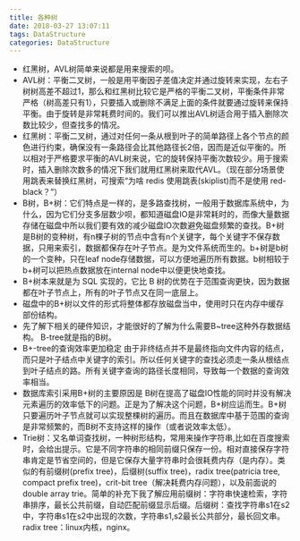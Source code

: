 ```yaml
---
title: 各种树
date: 2018-03-27 13:07:11
tags: DataStructure
categories: DataStructure
---
```




* 红黑树，AVL树简单来说都是用来搜索的呗。
* AVL树：平衡二叉树，一般是用平衡因子差值决定并通过旋转来实现，左右子树树高差不超过1，那么和红黑树比较它是严格的平衡二叉树，平衡条件非常严格（树高差只有1），只要插入或删除不满足上面的条件就要通过旋转来保持平衡。由于旋转是非常耗费时间的。我们可以推出AVL树适合用于插入删除次数比较少，但查找多的情况。
* 红黑树：平衡二叉树，通过对任何一条从根到叶子的简单路径上各个节点的颜色进行约束，确保没有一条路径会比其他路径长2倍，因而是近似平衡的。所以相对于严格要求平衡的AVL树来说，它的旋转保持平衡次数较少。用于搜索时，插入删除次数多的情况下我们就用红黑树来取代AVL。（现在部分场景使用跳表来替换红黑树，可搜索“为啥 redis 使用跳表(skiplist)而不是使用 red-black？”）
* B树，B+树：它们特点是一样的，是多路查找树，一般用于数据库系统中，为什么，因为它们分支多层数少呗，都知道磁盘IO是非常耗时的，而像大量数据存储在磁盘中所以我们要有效的减少磁盘IO次数避免磁盘频繁的查找。B+树是B树的变种树，有n棵子树的节点中含有n个关键字，每个关键字不保存数据，只用来索引，数据都保存在叶子节点。是为文件系统而生的。b+树是b树的一个变种，只在leaf node存储数据，可以方便地遍历所有数据。b树相较于b+树可以把热点数据放在internal node中以便更快地查找。
* B+树本来就是为 SQL 实现的，它比 B 树的优势在于范围查询更快，因为数据都在叶子节点上，所有的叶子节点又在同一底层上。
* 磁盘中的B+树以文件的形式将整体都存放磁盘当中，使用时只在内存中缓存部份结构。
* 先了解下相关的硬件知识，才能很好的了解为什么需要B~tree这种外存数据结构。 B-tree就是指的B树。
* B+-tree的查询效率更加稳定   由于非终结点并不是最终指向文件内容的结点，而只是叶子结点中关键字的索引。所以任何关键字的查找必须走一条从根结点到叶子结点的路。所有关键字查询的路径长度相同，导致每一个数据的查询效率相当。
* 数据库索引采用B+树的主要原因是 B树在提高了磁盘IO性能的同时并没有解决元素遍历的效率低下的问题。正是为了解决这个问题，B+树应运而生。B+树只要遍历叶子节点就可以实现整棵树的遍历。而且在数据库中基于范围的查询是非常频繁的，而B树不支持这样的操作（或者说效率太低）。
* Trie树：又名单词查找树，一种树形结构，常用来操作字符串,比如在百度搜索时，会给出提示。它是不同字符串的相同前缀只保存一份。相对直接保存字符串肯定是节省空间的，但是它保存大量字符串时会很耗费内存（是内存）。类似的有前缀树(prefix tree)，后缀树(suffix tree)，radix tree(patricia tree, compact prefix tree)，crit-bit tree（解决耗费内存问题），以及前面说的double array trie。简单的补充下我了解应用前缀树：字符串快速检索，字符串排序，最长公共前缀，自动匹配前缀显示后缀。后缀树：查找字符串s1在s2中，字符串s1在s2中出现的次数，字符串s1,s2最长公共部分，最长回文串。radix tree：linux内核，nginx。
